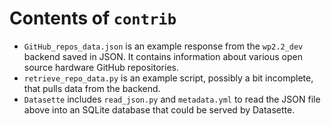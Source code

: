 # Contents of `contrib`

* `GitHub_repos_data.json` is an example response from the `wp2.2_dev` backend saved in JSON. It contains information about various open source hardware GitHub repositories.
* `retrieve_repo_data.py` is an example script, possibly a bit incomplete, that pulls data from the backend.
* `Datasette` includes `read_json.py` and `metadata.yml` to read the JSON file above into an SQLite database that could be served by Datasette.